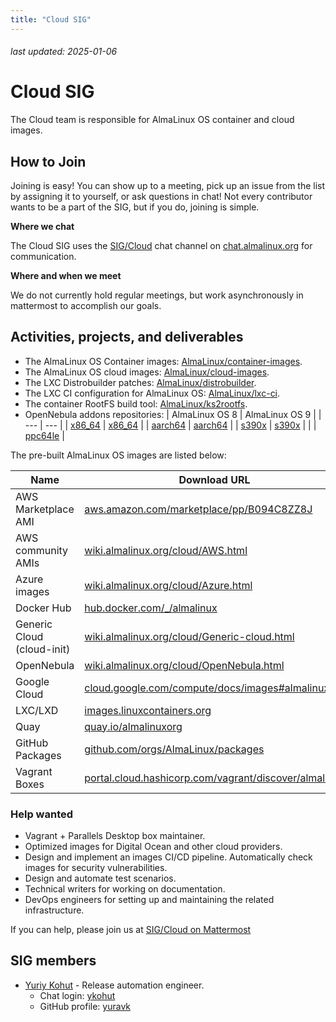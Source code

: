 ```yaml
---
title: "Cloud SIG"
---
```


###### last updated: 2025-01-06

# Cloud SIG

The Cloud team is responsible for AlmaLinux OS container and cloud images.

## How to Join

Joining is easy! You can show up to a meeting, pick up an issue from the list by assigning it to yourself, or ask questions in chat! Not every contributor wants to be a part of the SIG, but if you do, joining is simple.

**Where we chat**

The Cloud SIG uses the [SIG/Cloud](https://chat.almalinux.org/almalinux/channels/sigcloud) chat channel on [chat.almalinux.org](https://chat.almalinux.org) for communication.

**Where and when we meet**

We do not currently hold regular meetings, but work asynchronously in mattermost to accomplish our goals.

## Activities, projects, and deliverables

- The AlmaLinux OS Container images:
  [AlmaLinux/container-images](https://github.com/AlmaLinux/container-images).
- The AlmaLinux OS cloud images:
  [AlmaLinux/cloud-images](https://github.com/AlmaLinux/cloud-images).
- The LXC Distrobuilder patches:
  [AlmaLinux/distrobuilder](https://github.com/AlmaLinux/distrobuilder).
- The LXC CI configuration for AlmaLinux OS:
  [AlmaLinux/lxc-ci](https://github.com/AlmaLinux/lxc-ci).
- The container RootFS build tool:
  [AlmaLinux/ks2rootfs](https://github.com/AlmaLinux/ks2rootfs).
- OpenNebula addons repositories:
  | AlmaLinux OS 8 | AlmaLinux OS 9 |
  | --- | --- |
  | [x86_64](https://repo.almalinux.org/almalinux/8/extras/x86_64/os/Packages/almalinux-release-opennebula-addons-1-1.el8.noarch.rpm) | [x86_64](https://repo.almalinux.org/almalinux/9/extras/x86_64/os/Packages/almalinux-release-opennebula-addons-1-1.el9.noarch.rpm) |
  | [aarch64](https://repo.almalinux.org/almalinux/8/extras/aarch64/os/Packages/almalinux-release-opennebula-addons-1-1.el8.noarch.rpm) | [aarch64](https://repo.almalinux.org/almalinux/9/extras/aarch64/os/Packages/almalinux-release-opennebula-addons-1-1.el9.noarch.rpm) |
  | [s390x](https://repo.almalinux.org/almalinux/8/extras/s390x/os/Packages/almalinux-release-opennebula-addons-1-1.el8.noarch.rpm) | [s390x](https://repo.almalinux.org/almalinux/9/extras/s390x/os/Packages/almalinux-release-opennebula-addons-1-1.el9.noarch.rpm) |
  | | [ppc64le](https://repo.almalinux.org/almalinux/9/extras/ppc64le/os/Packages/almalinux-release-opennebula-addons-1-1.el9.noarch.rpm) |

The pre-built AlmaLinux OS images are listed below:

| Name                       | Download URL                                                                                                           |
| -------------------------- | ---------------------------------------------------------------------------------------------------------------------- |
| AWS Marketplace AMI        | [aws.amazon.com/marketplace/pp/B094C8ZZ8J](https://aws.amazon.com/marketplace/pp/B094C8ZZ8J)                           |
| AWS community AMIs         | [wiki.almalinux.org/cloud/AWS.html](https://wiki.almalinux.org/cloud/AWS.html)                                         |
| Azure images               | [wiki.almalinux.org/cloud/Azure.html](https://wiki.almalinux.org/cloud/Azure.html)                                     |
| Docker Hub                 | [hub.docker.com/\_/almalinux](https://hub.docker.com/_/almalinux)                                                      |
| Generic Cloud (cloud-init) | [wiki.almalinux.org/cloud/Generic-cloud.html](https://wiki.almalinux.org/cloud/Generic-cloud.html)                     |
| OpenNebula                 | [wiki.almalinux.org/cloud/OpenNebula.html](https://wiki.almalinux.org/cloud/OpenNebula.html)                           |
| Google Cloud               | [cloud.google.com/compute/docs/images#almalinux](https://cloud.google.com/compute/docs/images#almalinux)               |
| LXC/LXD                    | [images.linuxcontainers.org](https://images.linuxcontainers.org)                                                       |
| Quay                       | [quay.io/almalinuxorg](https://quay.io/almalinuxorg)                                                                   |
| GitHub Packages            | [github.com/orgs/AlmaLinux/packages](https://github.com/orgs/AlmaLinux/packages)                                       |
| Vagrant Boxes              | [portal.cloud.hashicorp.com/vagrant/discover/almalinux](https://portal.cloud.hashicorp.com/vagrant/discover/almalinux) |

### Help wanted

- Vagrant + Parallels Desktop box maintainer.
- Optimized images for Digital Ocean and other cloud providers.
- Design and implement an images CI/CD pipeline. Automatically check images
  for security vulnerabilities.
- Design and automate test scenarios.
- Technical writers for working on documentation.
- DevOps engineers for setting up and maintaining the related infrastructure.

If you can help, please join us at [SIG/Cloud on Mattermost](https://chat.almalinux.org/almalinux/channels/sigcloud)

## SIG members

- [Yuriy Kohut](mailto:ykohut@almalinux.org) - Release automation engineer.
  - Chat login: [ykohut](https://chat.almalinux.org/almalinux/messages/@ykohut)
  - GitHub profile: [yuravk](https://github.com/yuravk)
